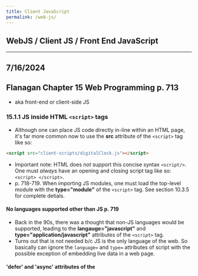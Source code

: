 ```yaml
---
title: Client JavaScript
permalink: /web-js/
---
```


## WebJS / Client JS / Front End JavaScript

***

## 7/16/2024
## Flanagan Chapter 15 Web Programming p. 713
* aka front-end or client-side JS

### 15.1.1 JS inside HTML `<script>` tags
* Although one can place JS code directly in-line within an HTML page, it's far more common now to use the **src** attribute of the `<script>` tag like so: 

```html
<script src="client-scripts/digitalClock.js"></script>
```

* Important note: HTML does *not* support this concise syntax `<script/>`. One must *always* have an opening and closing script tag like so: `<script> </script>`.
* p. 718-719. When importing JS modules, one must load the top-level module with the **type="module"** of the `<script>` tag. See section 10.3.5 for complete detials.

#### No languages supported other than JS p. 719
* Back in the 90s, there was a thought that non-JS languages would be supported, leading to the **langauge="javascript"** and **type="application/javascript"** attributes of the `<script>` tag. 
* Turns out that is not needed b/c JS is the only language of the web. So basically can ignore the `language=` and `type=` attributes of script with the possible exception of embedding live data in a web page.

#### 'defer' and 'async' attributes of the <script> tag
* In the 90s before formalization of the DOM, JS modified HTML page content using the **document.write()** method.
* Back then, `document.write()` tag would execute wherever it is in the HTML page. One hack people used to do was to place all the documents.write() statements at the bottom of the page. 
	* This way, JS would only execute after the other HTML content had first loaded in the client browser.
* That style is now deprecated, esp. since a `<script>` with a **document.write()** statement placed in *the middle* of an HTML page would **blocking** aka **synchronous**. (see p. 720.)
* Solution: introducing the **async** and **defer** attributes as part of the `<script>` tag.
	* Getting conflicting (possibly wrong) answers from ChatGPT about when **async** and **defer** were introduced. 
	* For now, let's assume that browsers started supporting them around 2009, was formally supported as a 'W3C Recommendation' in October 2014.
* Syntax:

```html
<script defer src="deferred.js"></script>
<script async src="async.js"></script>
```

* Note, per this [phind.com answer](https://www.phind.com/search?cache=j3l4x7oq4j2f8ktvtyqibe8w), one can place the **defer** and **async** attributes after the **src=** attribute. Like so:

```html
<script src="deferred.js" defer ></script>
<script src="async.js" async ></script>
```
* Both defer and async are ways of telling the browser that the linked script does not use `document.write()` to generate HTML output.
	* Therefore, the browser can continue to parse and render the document while simultaneously downloading the script.
* **The defer attribute** of the `<script>` tag causes the browser to defer execution of the script until after the document has been fully loaded and is ready to be manipulated.
* **The async attribute** of the `<script>` tag causes the browser to run the script as soon as possible but *does not block document parsing while the JS is being downloaded* to the client browser.
* If a `<script>` tag has both attributes, the **async** attribute takes precedence.
* Scripts with the **type="module"** attribute are automatically executed after the document has been downloaded to the client; as if it had the **defer** attribute. This can be overridden by paring type=module with an **async** attribute in the same `<script>` tag.

***

## 7/17/2024
### 15.1.2 Brief intro to the DOM p. 722
* Short intro; there is much more detail on the DOM in Section 15.3 (p. 760).
* The DOM API mirrors the tree structure of an HTML document. 
* For every HTML tag in the document, there is a corresponding JS *Element* object.
* For every run of text in the HTML document, there is a corresponding JS *Text* object.
* The *Element*,*Text*, and *Document* classes are all subclasses of the **Node** superclass.
* *Node* objects are organized into a tree structure that JS can query and traverse using the DOM API.
* The DOM API includes methods for creating new **Element** and **Text** nodes, inserting them into the document as children of other **Element** objects, moving them around the document, and for deleting them from the document.
* There is a JS class that corresponds to every single HTML tag type.
* Each occurrence of a tag in a document is represented by an instance of the class. Examples:
* The HTML `<body>` tag is represented by an instance of the JS **HTMLBodyElement** class.
* The HTML `<table>` tag is represented by an instance of the JS **HTMLTableElement** class.
* The HTML `<img>` tag is represented by an instance of the JS **HTMLImageElement** class. Note also that HTMLImage has a JS `src` property that corresponds to the *src* attribute of the HTML `<img>` tag.

### 15.1.3 The Global Object in Client Browsers
* There is one global object per browser or tab.
* All the JS code running in that window shares that same global object.
* This is true regardless of how many scripts or modules in the document. Furthermore, that means that any property is visible to all other scripts.
* The global object is where the JS standard library is defined, including the **parse()** function, the `Math` object, the `Set` class, etc.
* The **document** JS property of the window's global object represents the currently displayed document.
* The global object's **fetch()** method makes http network requests.
* The global object's **Audio()** constructor allows JS programs to play sounds.
* In web browsers, the global object does double duty. In addition to defining built-in types and functions, the global object also represnts the current web browser window.
* The global object defines properties like **history** (represent the window's browsing history, see Section 15.10.2), **innerWidth** (window's current width in pixels).
* A critical property of the global object is named **window**, and the value is the global object itself.
	* This means you can simply type `window` to refer to the global object in your client-side code.
	* When using window-specific features, it is often good to include the `window.`- prefix. eg, `window.innerWidth` is clearer than just `innerWidth`.

### 15.1.4 Scripts all share a namespace p. 727
* Module-based scripts are clean b/c functions, classes, variabless, etc are private to their module. (Unless one of those items are explicitly exported with the `export` or `object.export` keywords.)
* In contrast, non-module scripts all share the same global namespace of a document.
	* This can be convenient for small JS programs, but once you include 3rd-party libraries, it all becomes a mess.
* This is one reason to use `let`, `class`, and `const` from ES6. 
	* Unlike the legacy `var` and `function` declarations which create properties on the shared global object, modern keywords do not create properties on the global object.
	* **Note:** however `let`, `class`, and `const` *still* live in the shared namespace.

### 15.1.5 Execution of JS programs p. 728
* There is no formal definition of a 'program' in client-side JS.
* But in general, a JS program consists of all the bits of JS code within or referenced from a single HTML document.
* All of these separate bits of code share a single global **Window** object; they all have access to the same underlying **Document** object.
* Scripts that are not modules also share a top-level namespace.

#### iFrames p. 728-729
* If a webpage includes an embedded frame (i.e., using the `<iframe`> element), the JS code in the embedded document has a *different global object* than the enclosing window.
	* Thus, the iframe also has a distinct Document object and global object from the enclosing window.
* However, if the container document and the contained document are both loaded from the same server, the code in one document can interact with the code in the other document.
* See Section 15.13.6 (p. 957) for more info on how to send messages can be passed between JS in the containing window and the JS in the contained iframe.

#### Sequence p. 729
* One can think of JS program execution as occurring in two phases.

#### Phase 1
* The document content is loaded, and the code from the `<script>` elements is run.
	1. Scripts generally run in the order in they are placed in the doc (modulo **defer** and **async** attributes of the `<script>` tag).
	1. The JS code within any single script is run from top to bottom, subject to standard JS control-flow.
	1. Some non-obvious things might happen like the creation/loading of various classes and objects so they are available for Phase 2.

#### Phase 2
* After the document is loaded and all scripts have run, then the asynch and event-driven part of JS execution starts.
	1. If a script is going to be active in Phase 2, then one of the things it must have done during Phase 1 is to register at least *one* event handler or callback function that will be invoked async.
	1. During the event-driven Phase 2, the browser invokes event handler functions and other callbacks in response to things that happen asynch.
	1. Event handlers are most commonly invoked in response to user input (mouse clicks, keystrokes, etc.) but also by network activity, resource loading, elapsed time, or errors in JS
	1. For more on events and event handlers, see Section 15.2.

#### More on Phase 2 events p. 730
* Some of the first events to happen in Phase 2 are the **DOMContentLoaded** and **load** events.
	* *DOMContentLoaded* is triggered when the HTML document has been completely loaded and parsed.
	* The *load* event is triggered when all the document's external resources (e.g., images) are also fully loadd.
* JS programs often use one of the above events as a trigger or starting signal.
* It is common to see programs whose scripts define functions but take no action other than registering and event handler function to be triggered by the *load* event at the beginning of Phase 2.
	* This *load* event handler than manipulates teh document and does whatever it is that the program is supposed to do.
* Note: it is common in JS programming for an event handler function such as *load* to register yet other event handler functions.
* Phase 1 is relatively short, and should ideally be less than 1 second.
* Once a document is loaded, Phase 2 lasts as long as the document is displayed in the web browser.

### Client-Side JS Threading Model p. 731
* JS is a single threaded language. Single-threaded execution makes for simpler programming.
* One can assume that two event handlers will *never* run at the same time.
* One can manipulate the document knowing that no other thread is attempting to modify it at the same time.
* One never need worry about race conditions etc. when writing JS code.
* Single-threaded execution means that web browsers stop responding to user input while scripts and event handlers are executing.
* However, this means that JS programmers have to be careful to keep their execution times short b/c they don't want the user to be waiting while their page hangs.
	* If an event handler performs a computationally intensive task, the browser may become nonresponsive, possibly causing the user to think that it has crashed.

#### Web workers p. 731
* The web platform defines a controlled form of concurrency called a **web worker**.
* A web worker is a background thread for performing computationally intensive tasks without freeing the UI.
* The code that runs in a web worker thread does not have access ot document content. 
	* Web worker JS does not share any state with the main thread or with other workers.    
	* Web worker JS can only communicate with the main thread and other workers through asynch message events so that concurrency is not detctable in the main thread.
* Thus, **web workers do *not* change the single-threaded execution model** of JS.
* See Section 15.13 for more on safe threading and web workers.

#### Client-Side JS Timeline p.732
##### More detailed breakdown of the steps in a client-side web page live, more granular than the *Phase 1* and *Phase 2* distinction from above.
1. The web browser creates a **Document object** and begins parsing the web page, adding **Element objects** and **Text nodes** to the document as it parses HTML elements and their textual content. The `document.readyState` property has the value *loading* at this stage. 
1. When the HTML parser encounters a **`<script>`** tag that does not have any of the *async*, *defer*, or *type="module"* attributes, it adds that script tag to the document and then executes the script. 
	* The script is executed synchronously, and the HTML parser pauses while the script downloads (if necessary) and runs. 
	* A script like this can use **document.write()** to insert text into the input stream, and that text will become part of the document when the parser resumes. 
	* A script like this often simply defines functions and registers event handlers for later use, but it can traverse and manipulate the document tree as it exists at that time. 
	* That is, non-module scripts that do not have an *async* or *defer* attribute can see their own `<script>` tag and document content that comes before it.
1. When the parser encounters a `<script>` element that has the async attribute set, it begins downloading the script text (and if the script is a module, it also recursively downloads all of the script’s dependencies) and continues parsing the document. 
	* The script will be executed as soon as possible after it has downloaded. 
	* But the parser does not stop and wait for it to download. 
	* Asynchronous scripts must *not* use the **document.write()** method. They can see their own `<script>` tag and all document content that comes before it, and may or may not have access to additional document content.
1. When the document is completely parsed, the **document.readyState** property changes its value to *interactive*.
1. Any scripts that had the *defer* attribute set--along with any module scripts that do *not* have the *async* attribute--are executed in the order in which they appear in the document.
	* Async scripts may also be executed at this time.
	* Deferred scripts now have access to the complete document and they must *not* use the **document.write()** method.
1. The browser fires a **DOMContentLoaded** event on the **Document** object.
	* This marks the transition from Phase 1 to Phase 2.
	* Note, however, that there may still be *async* scripts that have not yet executed at this point.
1. Phase 2 is in full swing. The document is fully parsed at this point.
	* But the client browser may still be waiting for additional content, such as images, to load.
	* When all such content finishes loading, and when all *async* scripts have loaded and executed, the **document.readyState** property changes state to *complete* and the browser now fires the *load* event on the **Window** object.
1. From this point on, event handlers are invoked asynchronously in reponse to user input events, network events, timer expirations, etc.

### 15.1.6 Program Input/Output p. 734
* Like any program, client-side JS programs process input data and then produce output data. Here are some types of input:
	1. The content of the document itslef, which the JS code can access via the DOM API.
	1. User input in the form of events. The HTML **`<button>`** element may respond to mouse clicks or touchscreen taps. Or, the HTML **`<textarea>`** element may accept text input. See Section 15.2 for more.
	1. The URL of the document being displayed is available to client-side JS as the **document.URL**. If one passes this string to the **URL()** constructor (Section 11.9), one can easily access the path, query-string, and other sections of the URL.
	1. The content of the http *Cookie* request header is available to the client-side code as **document.cookie**.
		* Cookies are usually used by server-side code to maintain user ssessions but client-side code can also use them when needed.
		* See Section 15.12.2 (p. 932) for more.
	1. The global **navigator** property provides access to info about the web browser, the OS it's running on, and the capabilities of each. For example:
		* **navigator.userAgent** is a string that identifies the web browser.
		* **navigator.language** is the user's preferred language.
		* **navigator.hardwareConcurrency** returns the number of logical CPUs available to the web browser
		* the global **screen** property provides access to the user's display size via the **screen.width** and **screen.height** properties.
		* In a sense, the **navigator** and **screen** objects are to web browsers as environment variables are to Node programs.

#### JS client-side output p. 735
* Client-side JS typically provides output by manipulating the DOM api; or by using a framework like React, Angular, Vue, Next.JS to manipulate the document.
* Client-side code can also use **console.log()** and related methods to produce output. 
	* **Note:** *console.log()* output can only be viewed in the developer tools console. So this is useful for debugging that is hidden from end-users.

### JS Program Errors p. 735
* Unlike Node applications and other apps running directly on the OS, a JS program in a web browser can't really 'crash'.
* If an exception occurs while your client-side JS is running and you do not have a **try/catch** statement to handle it, an error message will be displayed to the dev tools console.
	* **But**, any event handlers that have ben registered keep running and responding to events. 
* To define an error handler of last resort, set the **onError** property of the *Window* object to an error handler function.o
* for more on handling of Promises and managing the call stack, view p. 735-736.

***

### 15.1.8 The Web Security Model p. 737
* There are two competing goals that browser-makers try to balance:
	1. Preventing malicious code from running that can read or alter user data, compromise user privacy, etc.
	1. Make client-side APIs powerful and effective for building web apps.

#### What JS Can't Do p. 737
* The first line of defense is that some web browsers simply don't support certain capabilities. 
* E.g., client-side JS does not provide any way to write or delete arbitrary files or list arbitrary directories on the client computer.
* This means that the vanilla JS cannot simply delete data or plant viruses.
* Furthermore, client-side JS does not have general networking capabilities. Although there APIs like the below, general-purpose internet clients and servers cannot be written with client-side JS. 
	* A client-side JS program can make (only?) make http requests. (Section 15.11.1 for more.)
	* The WebSockets API defines a socket-like affordance for communicating with specialized servers (Section 15.11.3)

#### Same-Origin Policy p. 738
* The *same-origin policy* is a sweeping security restriction of what web content JS code can interact with.
* It typically comes into play when a web page includes `<iframe>` elements.
* In this case, the same-origin policy governs the interactions of JS code in one frame with the content in other iframes.
* The origin of a document is defined as the protocol, the host, and the port of the URL from which the document was loaded.
* Documents loaded from different web servers have different origins; documents loaded via different ports on the same host also have different origins.
* A document loaded with the `http:` protocol has a different origin than the `https:` protocol even if they come from the same web server.
* Browsers typically treat every **file:URL** as a separate origin.
* **Note:** the origin of the script is not relevant to the same-origin policy. What matters is the orign of the **document** in which the script is embedded. (see p. 738-739 for more.)
* The same-origin policy poses problems for large websites with multiple subdomains like *www.example.com* and *store.example.com*. Two solutions:
	1. Alter their origin by setting the **document.domain** to the domain suffix.
	1. **CORS** aka Cross-Origin Resource Sharing 

***

## 7/18/2024
* Tested xss scripting example below on localhost with `live-server` and it worked.

#### Cross-Site Scripting p. 740
* **XSS** aka **cross-site scripting** is a term for a category of security issues in which an attacker injects HTML tags or scripts into a target website.
* Front-end devs must guard against XSS.
* A web page is vulnerable to XSS if it dynamically generates document content and bases that content on user-submitted data without first *sanitizing* that data by removing any embedded HTML tags from it.
* As a trivial example, consider the following HTML page that uses JS to greet users by name:

`<script>`

```javascript
let userName = new URL(document.URL).searchParams.get("userName");
document.querySelector('h1').innerHTML = "Hello " + userName;

```

`</script>`
* The 2-line script extracts input from the "userName" query parameter of the document URL.
* It then uses the DOM API to inject an HTML string inot the first `<h1>` tag in the document.
* The page is intended to be invoked with an URL like this: `http://www.example.com/greet.html?userName=Jeff`.
* When used likje this, it displays the text "Hello Jeff". 
* **But**, consider what happens when it is invoked with this query parameter `userName=%3Cimg%20src=%22x.png%22%20onload=%22alert(%27hacked%27)%22/%3E`. When the URL-escaped parameters are deoded, the URL causes this HTML to be injected into the document: `Hello <img src="x.png" onload="alert('hacked')"/>`.
	* After the image loads, the string of JS in the **onload** attribute is executed and the global **alert()** function displays a modal dialogue window to appear.
	* Of course, a single dialog box is relatively benign, but demonstrates that arbitrary code execution is possible on this site b/c it allows unsanitized HTML.
* XSS is called this b/c more than one site is involved.
	* Site B includes a specially created link to Site A.
	* If Site B can convince users that that it is a legit site and they can click the Site B lin, they will be taken to Site A--**but now Site A will be running code from Site B**!
	* Exploit 1: deface the page or cause other malfuctions on Site A.
	* Exploit 2: Even worse, can read account info and other stuff from cookies stored by Site A, sending that data back to Site B.
	* Exploit 3: Injected code could even track user keystrokes and send that data back to Site B.
* **Solution I:** replace special HTML characters in untrusted input string with their equivalent HTML entities. (see example on p. 741-742.
* **Solution II:** Structure web app so that untrusted content is always displayed in an `<iframe>` with the **sandbox** HTML attribute set to disable scripting and other capabilities.

***

### 15.2 Events p. 742
* Client-side JS use an async, event-driven programming model. This means that the browser generates an **event** every time something interesting happens to the document, browser, or associated element/object.
* In client-side JS, events can occur on any element within an HTML document. This means that web browsers are *more complicated than Node programming*.

#### Definitions related to events p. 743 - 745
1. **Event Type** aka **Event Name**
	* This string specifies what kind of event occurred. 
	* For example, *type* **mousemove** means that the user has moved the mouse. 
	* The *type* **keydown** means that the user has pressed a key on the keyboard down.  
	* The *type* **load** means that a document or some other resource has finished loading on the client from the network.
	* B/c the type of an event is just a string, it's sometimes called an *event name*.
1. **Event Target**
	* This is the object upon which the event occurred or with which an event is associated.
	* When we speak of an event, we must specify both the type and the target
	* A **load** event *on* a `Window`, for example, or a **click** event *on* a `<button>` element.
	* The most common event targets are Window, Document, and Element objects.
	* Other targets include **Worker objects** (see Section 15.13 on threads). Workers are targeted by *message* events when a worker thread sends a message to the main thread.
1. **Event Handler** aka **Event Listener**
	* This function handles or responds to an event. Applications register their event handler functions with the web browser, specifying *event types* and *event targets*. 
	* When an event of the specified type occurs on the specified target, the browser invokes the handler function.
	* When event handlers are invoked for an object, we say that the browser has 'fired', 'triggered', or 'dispatched' the event.
	* There are a number of ways to register event handlers; see Sections 15.2.2 and 15.2.3 for more.
1. **Event Object**
	* Event objects are associated with a particular event and contains details about that event.
	* Event objects are passed as arguments to the event handler function.
	* All event objects have a **type property** that specifies the event type and a **target property** specifying the event target.
	* Each event type defines a set of properties for its associated event objects.
	* e.g., a *mouse event object* includes coordinates of the mouse pointer.
	* e.g., a *keyboard event object* includes key pressed and associated modifier keys that were also pressed.
1. **Event Propagation**
	* Event propagation is the process by which a browser decides which objects to trigger event handlers on.
	* For events that are specific to a single object--such as the **load** event on the *Window* object or a **message** event on a *Worker* object--no propagation is required.
	* But when certain kinds of events occur on elements within the HTML document, they propagate up the document tree.
		* If the user moves the mouse over a hyperlink, the **mousemove** event is first fired on the `<a>` element that defines the linke. 
		* *Then*, the event is fired on the containing elements: perhaps a `<p>` element, a `<section>` element, or the Document object itself.
	* It is sometimes more convenient to register a single event handler on a Document or some other container element than to register handlers on each individual element you're interested in.
	* An event handler can stop the propagation of an event so that it will not continue to bubble and will not trigger handlers on containing elements.
	* Handlers do this by invoking a a method of the event object.
	* In another form of event propagation, known as **event capturing**, handlers specially registered on container elements have the opportunity to intercept (aka *capture*( events before they are delivered to their actual target. See Section 15.2.4 for more.
1. **Default Actions**
* Some events have default actions associated with them. 
* e.g., when a click event occurs on a hyper link, the default action is for the browser to follow the link and load a new page. Event handlers can prevent the default action by invoking a method for the event object.
	* This is called **cancelling** the event. See Section 15.2.5

## 7/19/2024
### 15.2.1 Event Categories
##### Client-side JS suppports so many *event types* that this chapter will not cover them all. However, this book will group events into a few common categories.
1. **Device-dependent input events** 
	* Examples: mousedown, mousemove, mouseup, touchstart, touchmove, touchend, keydown, keyup
1. **Device-independent input events** Events that are device agnostic. e.g., 
	* The *click* event indicates that a link or button (or other document element has been activated. This activation can come from a mouse click, a keyboard, or with a tap on a touch screen.
	* The *input* event is a device-independent superclass of keydown which supports keyboard input, as well as cut-and-paste, and methods used for ideogram based scripts like Chinese.
	* The *pointerdown*, *pointermove*, and *pointerup* event types are device-independent alternatives to mouse and touch events, which respond to pointers, touch-screens, pen- and stylus- inputs.
1. **User Interface events** aka UI events are higher-level events. Often on HTML form elements.
	* *Focus* event is when a text input field gains keyboard focus.
	* *Change* event is when a user changes the value displayed by a form element.
	* *Submit* event is when a user clicks a **Submit** button in a form.
1. **State-change events**
	* Events from network or browser activity; not from user input.
	* Example: **load** fired by the *Window* object after a document finishes loading.
	* Example: **DOMContentLoaded** fired by the *Document* object after a document finishes loading.
	* Also, browsers fire *online* and *offline* events on the Window object when network connectivity changes.
	* Example: **popstate** event is fired by the browser's history management mechanism in response to the browser's Back button (See 15.10.4).
1. **API-specific events**
	* A number of web APIs defined by HTML and related specs include their own event types.
	* The HTML `<video>` and `<audio>` elements define a long list of associated event types such as *waiting*, *playing*, *seeking*, *volumechange*, etc. for media playback.
	* Generally speaking, web platform APIs that are async and were developed before **Promises** were added to JS are event-based and define API-specific events.
	* Example: The **IndexedDB API** fires *success* and *error* events when database requests succeed or fail.
	* Although the new **fetch() API** for making HTTP requests is Promise-based, it replaced the old XMLHttpRequest API which itself defined several API-spcific event types.

### 15.2.2 Registering Event Handlers p. 747
* There are 2 basic ways to register event handlers.
* First: set a property on the object or document element of the event target. (This goes back to the 1990s.)
* Second: pass the handler to the **addEventListener()** method of the object or element.

#### Method 1: Setting Event Handler Properties p. 747
* Simplest and oldest way.
* By convention, event handler properties have names that start with *on* followed by the event name, e.g., *onclick*, *onchange*, *onload*, *onmouseover*, etc.
* The following event handler example sets the *onload* property of the **Window** objet to a function.

```javascript
/* The function defined below is an event handler--
 * it is invoked when the document loads.
 */

window.onload = function() {

	// Look up a <form> element
	let form = document.querySelector("form#shipping");


	// Register an event handler function on the
	// form object that will be invoked before 
	// the form is submitted.
	// Assume the isFormValid() function is 
	// defined elsewhere.
	
	form.onsubmit = function(event) {

		// check whether form inputs are valid
		if (!isFormValid(this) ) {

			// and if form inputs are *not* valid,
			// then prevent form submission
			event.preventDefault();
		}
	};
};
```

* The shortcoming of event handler properties is that they are designed around the assumption that event targets will only have at most one hanlder for each type of event.
* It is often better to register event handlers using the *addEventListener()* because that technique (Method #2) does *not* overwrite any previously registered handlers.

##### Setting Event Handler Attributes p. 748
* The event handler properties of document elements can also be defined directly in the HTML file as attributes on the corresponding HTML tag.
* Handlers that would be registered on the *Window* element with JS can be defined with attributes on the `<body>` tag in HTML.
	* But this technique is generally frowned upon in modern web development. But it is possible and it's documented here b/c you may see it in legacy code.
* When defining an event handler as an HTML attribute, the attribute value should be a string of JS code.
* That code should be the *body* of the event handler function; *not* a complete function declaration.
	* i.e., your HTML event handler code should not be surrounded by curly braces `{}` and prefixed with the **function** keyword. e.g.

```html
	<button onclick="console.log('Thanks!!');"> Please Click Here. </button>
```
    
* If an event handler attribute contains multiple JS statements, you must remember to separate those statements with semicolons or break the attribute value across multiple lines.
* When you specify a string of JS code as the value of an HTML event handler attribute, the browser converts your string into a function that works something like this:

```javascript

function( event ) {
	with( document ) {
		with( this.form || {} ) {
			/* your code here */
		}
	}
}
```

* The **event** argument above means that your handler code can refer to the current event object as an *event*.
* Avoid the code above in general; see more on p. 750.

#### Method 2: Add Event Listeners p. 750
* The better, more modern way of adding event listeners.
* Any object can be an *event target* automatically defines a method named **addEventListener()**.
	* This includes objects like **Window** objects, **Document** objects, and all document **Element** objects.
* The `addEventListener()` method accepts **three arguments**:
	1. The **event type** for which the handler is being registered. The event type (aka *event name*) is a string that does **not** include the 'on-' prefix used when setting event handler properties (Method #1 above).
	1. The **function** that should be invoked when the specified type of event occurs.
	1. The final argument is optional and explained below. (p. 752). This argument is a boolean. If the boolean value is `true`, than the handler function is registered as a **capturing event handler** and is invoked at a different phase of eent dispatch. See more in 15.2.4.
		* See more on passing in an **Options** object as the third argumnet on page 752-753.
* Consider this code, which registers *two handlers* for the **click** event on the `<button>` element.

#### Code Part 1: HTML

```html
<button id = "mybutton"> Click me! </button>
```

#### Code Part 2: JavaScript

```javascript
<script>
let b = document.querySelector( "#mybutton" );

b.onclick = function() {
	console.log( "Thanks for clicking me!!" );
};

b.addEventListener( 
	"click" , () => {
		console.log( "Thanks again!" );
	}
);
</script>
```

* Note the differences between the two techniques used. Calling **addEventListner()** with *click* as its first argument does *not* affect the value of the `onclick` property.
* In this code, a button click will log *two messages* to the developer console.
* If we called *addEventListener()* first and *then* set **onclick**, we would still log two messages--just in the opposite order.
* More importantly, you can call addEventListener() multiple times to register more than one handler function for the same event type of the same object.
* When an event occurs on an object, all the handlers registered for that type of event are invoked in the order in which they are registered.
* Invoking `addEventListener()` more than once on the same object with the same arguments has no effect.
* The handler function remains registered only *once*, and the repeated invocation does not alter the order in which handlers are invoked.

##### removeEventListener() p. 751
* `addEventListener()` is paired with a  `removeEventListener` method which expects the same two arguments (plus an optional third argument) but removes an event handler function from an object rather than adding it.
* It is often useful to temporarily register an event handler and then remove it soon afterward.
* For example, p. 751

***

## register info
* to paste *```javascript* from the register **j**, type `"jp`.
* to paste *`<script>`* from the register **k**, type `"kp`.
* to yank next 3 words and store in register **a**, type `"ay3w`.

`<script>`
